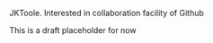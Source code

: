 JKToole. Interested in collaboration facility of Github

This is a draft placeholder for now
<!---
JKToole59/JKToole59 is a ✨ special ✨ repository because its `README.md` (this file) appears on your GitHub profile.
You can click the Preview link to take a look at your changes.
--->
